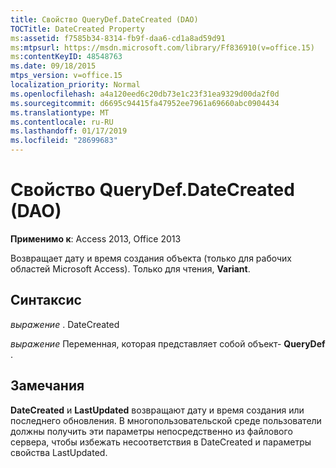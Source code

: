 ```yaml
---
title: Свойство QueryDef.DateCreated (DAO)
TOCTitle: DateCreated Property
ms:assetid: f7585b34-8314-fb9f-daa6-cd1a8ad59d91
ms:mtpsurl: https://msdn.microsoft.com/library/Ff836910(v=office.15)
ms:contentKeyID: 48548763
ms.date: 09/18/2015
mtps_version: v=office.15
localization_priority: Normal
ms.openlocfilehash: a4a120eed6c20db73e1c23f31ea9329d00da2f0d
ms.sourcegitcommit: d6695c94415fa47952ee7961a69660abc0904434
ms.translationtype: MT
ms.contentlocale: ru-RU
ms.lasthandoff: 01/17/2019
ms.locfileid: "28699683"
---
```

# <a name="querydefdatecreated-property-dao"></a>Свойство QueryDef.DateCreated (DAO)


**Применимо к**: Access 2013, Office 2013

Возвращает дату и время создания объекта (только для рабочих областей Microsoft Access). Только для чтения, **Variant**.

## <a name="syntax"></a>Синтаксис

*выражение* . DateCreated

*выражение* Переменная, которая представляет собой объект- **QueryDef** .

## <a name="remarks"></a>Замечания

**DateCreated** и **LastUpdated** возвращают дату и время создания или последнего обновления. В многопользовательской среде пользователи должны получить эти параметры непосредственно из файлового сервера, чтобы избежать несоответствия в DateCreated и параметры свойства LastUpdated.

